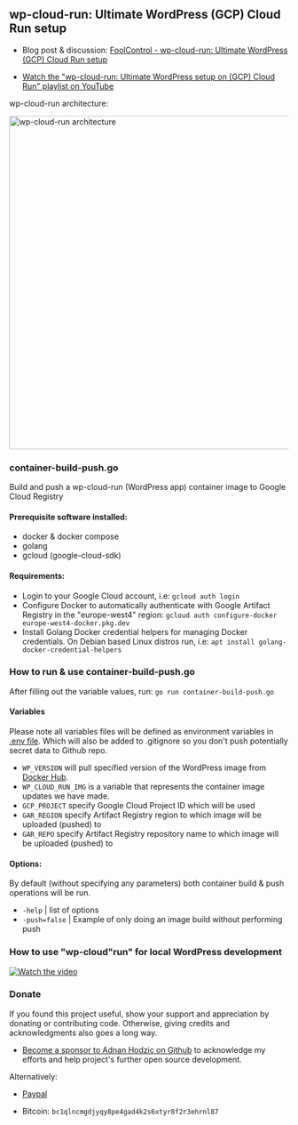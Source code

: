 ## wp-cloud-run: Ultimate WordPress (GCP) Cloud Run setup

* Blog post & discussion: [FoolControl - wp-cloud-run: Ultimate WordPress (GCP) Cloud Run setup](https://foolcontrol.org/?p=4802)

* [Watch the "wp-cloud-run: Ultimate WordPress setup on (GCP) Cloud Run" playlist on YouTube](https://www.youtube.com/playlist?list=PL83G0TLSeXREwjHDZPsV_34azAmniL81V) 

wp-cloud-run architecture:

<img src="https://github.com/user-attachments/assets/532a7b10-4508-426a-8b44-b6a367e02027" alt="wp-cloud-run architecture" width="600" align="none">



### container-build-push.go

Build and push a wp-cloud-run (WordPress app) container image to Google Cloud Registry

#### Prerequisite software installed:

* docker & docker compose
* golang
* gcloud (google-cloud-sdk)

#### Requirements:

* Login to your Google Cloud account, i.e: `gcloud auth login`
* Configure Docker to automatically authenticate with Google Artifact Registry in the "europe-west4" region:
`gcloud auth configure-docker europe-west4-docker.pkg.dev`
* Install Golang Docker credential helpers for managing Docker credentials. On Debian based Linux distros run, i.e:
`apt install golang-docker-credential-helpers`

### How to run & use container-build-push.go 

After filling out the variable values, run: `go run container-build-push.go`

#### Variables

Please note all variables files will be defined as environment variables in [.env file](https://raw.githubusercontent.com/AdnanHodzic/wp-cloud-run/main/.env). Which will also be added to .gitignore so you don't push potentially secret data to Github repo.

* `WP_VERSION` will pull specified version of the WordPress image from [Docker Hub](https://hub.docker.com/_/wordpress).
* `WP_CLOUD_RUN_IMG` is a variable that represents the container image updates we have made.
* `GCP_PROJECT` specify Google Cloud Project ID which will be used
* `GAR_REGION` specify Artifact Registry region to which image will be uploaded (pushed) to
* `GAR_REPO` specify Artifact Registry repository name to which image will be uploaded (pushed) to

#### Options:

By default (without specifying any parameters) both container build & push operations will be run.

* `-help` | list of options
* `-push=false` | Example of only doing an image build without performing push

### How to use "wp-cloud"run" for local WordPress development

[![Watch the video](https://img.youtube.com/vi/PLRKrG5Q15w/0.jpg)](https://youtu.be/PLRKrG5Q15w)

### Donate

If you found this project useful, show your support and appreciation by donating or contributing code. Otherwise, giving credits and acknowledgments also goes a long way.

* [Become a sponsor to Adnan Hodzic on Github](https://github.com/sponsors/AdnanHodzic) to acknowledge my efforts and help project's further open source development.

Alternatively:

* [Paypal](https://www.paypal.com/donate?business=7AHCP5PU95S4Y&no_recurring=0&item_name=Purpose%3A+Contribution+for+work+on+wp-cloud-run&currency_code=EUR)

* Bitcoin: `bc1qlncmgdjyqy8pe4gad4k2s6xtyr8f2r3ehrnl87`



